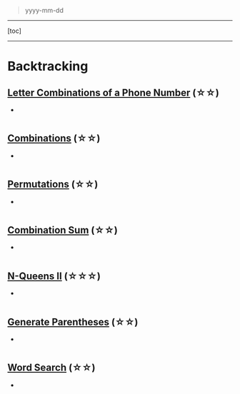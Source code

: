 > yyyy-mm-dd

---

[toc]

---

# Backtracking

## [Letter Combinations of a Phone Number](https://leetcode.com/problems/letter-combinations-of-a-phone-number)  (☆☆) ͏

- 

```python

```

## [Combinations](https://leetcode.com/problems/combinations)  (☆☆) ͏

- 

```python

```

## [Permutations](https://leetcode.com/problems/permutations)  (☆☆) ͏

- 

```python

```

## [Combination Sum](https://leetcode.com/problems/combination-sum)  (☆☆) ͏

- 

```python

```

## [N-Queens II](https://leetcode.com/problems/n-queens-ii)  (☆☆☆) ͏

- 

```python

```

## [Generate Parentheses](https://leetcode.com/problems/generate-parentheses)  (☆☆) ͏

- 

```python

```

## [Word Search](https://leetcode.com/problems/word-search)  (☆☆) ͏

- 

```python

```


